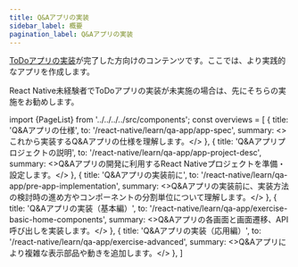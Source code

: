 ```yaml
---
title: Q&Aアプリの実装
sidebar_label: 概要
pagination_label: Q&Aアプリの実装
---
```


[ToDoアプリの実装](/react-native/learn/todo-app)が完了した方向けのコンテンツです。ここでは、より実践的なアプリを作成します。

React Native未経験者でToDoアプリの実装が未実施の場合は、先にそちらの実施をお勧めします。

<!-- textlint-disable ja-technical-writing/sentence-length,ja-technical-writing/max-comma,ja-spacing/ja-no-space-around-parentheses,jtf-style/3.3.かっこ類と隣接する文字の間のスペースの有無,ja-technical-writing/ja-no-mixed-period,ja-technical-writing/no-unmatched-pair -->

import {PageList} from '../../../../src/components';
const overviews = [
  {
    title: 'Q&Aアプリの仕様',
    to: '/react-native/learn/qa-app/app-spec',
    summary: <>これから実装するQ&Aアプリの仕様を理解します。</>
  },
  {
    title: 'Q&Aアプリプロジェクトの説明',
    to: '/react-native/learn/qa-app/app-project-desc',
    summary: <>Q&Aアプリの開発に利用するReact Nativeプロジェクトを準備・設定します。</>
  },
  {
    title: 'Q&Aアプリの実装前に',
    to: '/react-native/learn/qa-app/pre-app-implementation',
    summary: <>Q&Aアプリの実装前に、実装方法の検討時の進め方やコンポーネントの分割単位について理解します。</>
  },
  {
    title: 'Q&Aアプリの実装（基本編）',
    to: '/react-native/learn/qa-app/exercise-basic-home-components',
    summary: <>Q&Aアプリの各画面と画面遷移、API呼び出しを実装します。</>
  },
  {
    title: 'Q&Aアプリの実装（応用編）',
    to: '/react-native/learn/qa-app/exercise-advanced',
    summary: <>Q&Aアプリにより複雑な表示部品や動きを追加します。</>
  },
]

<PageList overviews={overviews} colSize={12} />

<!-- textlint-enable ja-technical-writing/sentence-length,ja-technical-writing/max-comma,ja-spacing/ja-no-space-around-parentheses,jtf-style/3.3.かっこ類と隣接する文字の間のスペースの有無,ja-technical-writing/ja-no-mixed-period,ja-technical-writing/no-unmatched-pair -->
